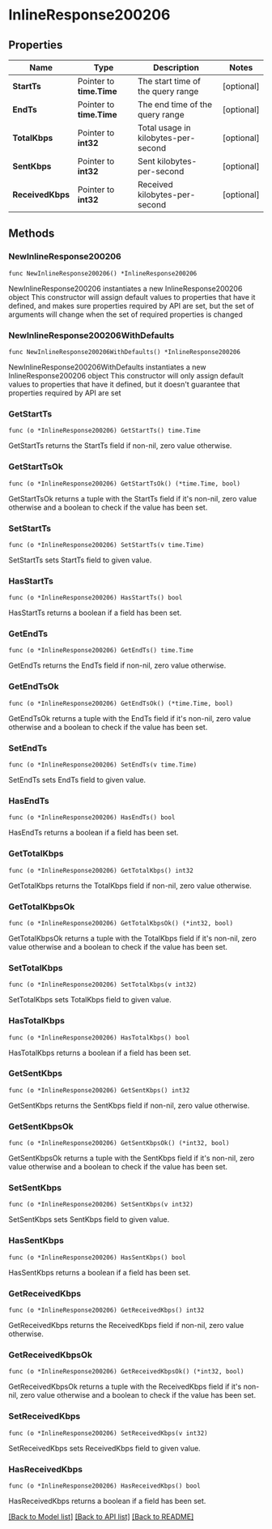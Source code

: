 # InlineResponse200206

## Properties

Name | Type | Description | Notes
------------ | ------------- | ------------- | -------------
**StartTs** | Pointer to **time.Time** | The start time of the query range | [optional] 
**EndTs** | Pointer to **time.Time** | The end time of the query range | [optional] 
**TotalKbps** | Pointer to **int32** | Total usage in kilobytes-per-second | [optional] 
**SentKbps** | Pointer to **int32** | Sent kilobytes-per-second | [optional] 
**ReceivedKbps** | Pointer to **int32** | Received kilobytes-per-second | [optional] 

## Methods

### NewInlineResponse200206

`func NewInlineResponse200206() *InlineResponse200206`

NewInlineResponse200206 instantiates a new InlineResponse200206 object
This constructor will assign default values to properties that have it defined,
and makes sure properties required by API are set, but the set of arguments
will change when the set of required properties is changed

### NewInlineResponse200206WithDefaults

`func NewInlineResponse200206WithDefaults() *InlineResponse200206`

NewInlineResponse200206WithDefaults instantiates a new InlineResponse200206 object
This constructor will only assign default values to properties that have it defined,
but it doesn't guarantee that properties required by API are set

### GetStartTs

`func (o *InlineResponse200206) GetStartTs() time.Time`

GetStartTs returns the StartTs field if non-nil, zero value otherwise.

### GetStartTsOk

`func (o *InlineResponse200206) GetStartTsOk() (*time.Time, bool)`

GetStartTsOk returns a tuple with the StartTs field if it's non-nil, zero value otherwise
and a boolean to check if the value has been set.

### SetStartTs

`func (o *InlineResponse200206) SetStartTs(v time.Time)`

SetStartTs sets StartTs field to given value.

### HasStartTs

`func (o *InlineResponse200206) HasStartTs() bool`

HasStartTs returns a boolean if a field has been set.

### GetEndTs

`func (o *InlineResponse200206) GetEndTs() time.Time`

GetEndTs returns the EndTs field if non-nil, zero value otherwise.

### GetEndTsOk

`func (o *InlineResponse200206) GetEndTsOk() (*time.Time, bool)`

GetEndTsOk returns a tuple with the EndTs field if it's non-nil, zero value otherwise
and a boolean to check if the value has been set.

### SetEndTs

`func (o *InlineResponse200206) SetEndTs(v time.Time)`

SetEndTs sets EndTs field to given value.

### HasEndTs

`func (o *InlineResponse200206) HasEndTs() bool`

HasEndTs returns a boolean if a field has been set.

### GetTotalKbps

`func (o *InlineResponse200206) GetTotalKbps() int32`

GetTotalKbps returns the TotalKbps field if non-nil, zero value otherwise.

### GetTotalKbpsOk

`func (o *InlineResponse200206) GetTotalKbpsOk() (*int32, bool)`

GetTotalKbpsOk returns a tuple with the TotalKbps field if it's non-nil, zero value otherwise
and a boolean to check if the value has been set.

### SetTotalKbps

`func (o *InlineResponse200206) SetTotalKbps(v int32)`

SetTotalKbps sets TotalKbps field to given value.

### HasTotalKbps

`func (o *InlineResponse200206) HasTotalKbps() bool`

HasTotalKbps returns a boolean if a field has been set.

### GetSentKbps

`func (o *InlineResponse200206) GetSentKbps() int32`

GetSentKbps returns the SentKbps field if non-nil, zero value otherwise.

### GetSentKbpsOk

`func (o *InlineResponse200206) GetSentKbpsOk() (*int32, bool)`

GetSentKbpsOk returns a tuple with the SentKbps field if it's non-nil, zero value otherwise
and a boolean to check if the value has been set.

### SetSentKbps

`func (o *InlineResponse200206) SetSentKbps(v int32)`

SetSentKbps sets SentKbps field to given value.

### HasSentKbps

`func (o *InlineResponse200206) HasSentKbps() bool`

HasSentKbps returns a boolean if a field has been set.

### GetReceivedKbps

`func (o *InlineResponse200206) GetReceivedKbps() int32`

GetReceivedKbps returns the ReceivedKbps field if non-nil, zero value otherwise.

### GetReceivedKbpsOk

`func (o *InlineResponse200206) GetReceivedKbpsOk() (*int32, bool)`

GetReceivedKbpsOk returns a tuple with the ReceivedKbps field if it's non-nil, zero value otherwise
and a boolean to check if the value has been set.

### SetReceivedKbps

`func (o *InlineResponse200206) SetReceivedKbps(v int32)`

SetReceivedKbps sets ReceivedKbps field to given value.

### HasReceivedKbps

`func (o *InlineResponse200206) HasReceivedKbps() bool`

HasReceivedKbps returns a boolean if a field has been set.


[[Back to Model list]](../README.md#documentation-for-models) [[Back to API list]](../README.md#documentation-for-api-endpoints) [[Back to README]](../README.md)


